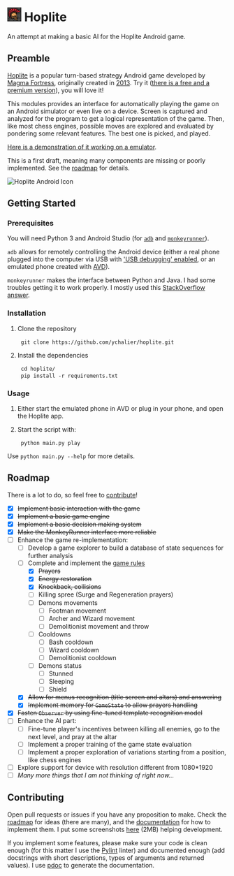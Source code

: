 # ![Hoplite Icon](assets/icon.png) Hoplite

An attempt at making a basic AI for the Hoplite Android game.

## Preamble

[Hoplite](http://www.magmafortress.com/p/hoplite.html) is a popular turn-based strategy Android game developed by [Magma Fortress](http://www.magmafortress.com/), originally created in [2013](http://www.roguetemple.com/7drl/2013/). Try it ([there is a free and a premium version](https://play.google.com/store/apps/details?id=com.magmafortress.hoplite&hl=fr)), you will love it!

This modules provides an interface for automatically playing the game on an Android simulator or even live on a device. Screen is captured and analyzed for the program to get a logical representation of the game. Then, like most chess engines, possible moves are explored and evaluated by pondering some relevant features. The best one is picked, and played.

[Here is a demonstration of it working on a emulator](https://www.youtube.com/watch?v=GJIp3fEq9Xc).

This is a first draft, meaning many components are missing or poorly implemented. See the [roadmap](#roadmap) for details.

![Hoplite Android Icon](https://2.bp.blogspot.com/-QH3Ceormja0/UrKqFsfIMkI/AAAAAAAAAIM/XicUf6o0n4I/s200/helmetICON.png)

## Getting Started

### Prerequisites

You will need Python 3 and Android Studio (for [`adb`](https://developer.android.com/studio/command-line/adb) and [`monkeyrunner`](https://developer.android.com/studio/test/monkeyrunner)).

`adb` allows for remotely controlling the Android device (either a real phone plugged into the computer via USB with ['USB debugging' enabled](https://developer.android.com/studio/command-line/adb#Enabling), or an emulated phone created with [AVD](https://developer.android.com/studio/run/managing-avds)).

`monkeyrunner` makes the interface between Python and Java. I had some troubles getting it to work properly. I mostly used this [StackOverflow answer](https://stackoverflow.com/questions/52815413/monkeyrunner-noclassdeffounderror-com-android-chimpchat-chimpchat).

### Installation

1. Clone the repository

        git clone https://github.com/ychalier/hoplite.git

2. Install the dependencies

        cd hoplite/
        pip install -r requirements.txt

### Usage

1. Either start the emulated phone in AVD or plug in your phone, and open the Hoplite app.

2. Start the script with:

        python main.py play

Use `python main.py --help` for more details.

## Roadmap

There is a lot to do, so feel free to [contribute](#contributing)!

- [x] ~~Implement basic interaction with the game~~
- [x] ~~Implement a basic game engine~~
- [x] ~~Implement a basic decision making system~~
- [x] ~~Make the MonkeyRunner interface more reliable~~
- [ ] Enhance the game re-implementation:
    - [ ] Develop a game explorer to build a database of state sequences for further analysis
    - [ ] Complete and implement the [game rules](utils/RULES.md)
        - [x] ~~Prayers~~
        - [x] ~~Energy restoration~~
        - [x] ~~Knockback, collisions~~
        - [ ] Killing spree (Surge and Regeneration prayers)
        - [ ] Demons movements
            - [ ] Footman movement
            - [ ] Archer and Wizard movement
            - [ ] Demolitionist movement and throw
        - [ ] Cooldowns
            - [ ] Bash cooldown
            - [ ] Wizard cooldown
            - [ ] Demolitionist cooldown
        - [ ] Demons status
            - [ ] Stunned
            - [ ] Sleeping
            - [ ] Shield
    - [x] ~~Allow for menus recognition (title screen and altars) and answering~~
    - [x] ~~Implement memory for `GameState` to allow prayers handling~~
- [x] ~~Fasten `Observer` by using fine-tuned template recognition model~~
- [ ] Enhance the AI part:
    - [ ] Fine-tune player's incentives between killing all enemies, go to the next level, and pray at the altar
    - [ ] Implement a proper training of the game state evaluation
    - [ ] Implement a proper exploration of variations starting from a position, like chess engines
- [ ] Explore support for device with resolution different from 1080*1920
- [ ] *Many more things that I am not thinking of right now...*

## Contributing

Open pull requests or issues if you have any proposition to make. Check the [roadmap](#roadmap) for ideas (there are many), and the [documentation](https://ychalier.github.io/hoplite/) for how to implement them. I put some screenshots [here](https://drive.google.com/file/d/1qxlnwcgf0HpPYMsUqjAjjSAjxX1xGKji/view?usp=sharing) (2MB) helping development.

If you implement some features, please make sure your code is clean enough (for this matter I use the [Pylint](https://www.pylint.org/) linter) and documented enough (add docstrings with short descriptions, types of arguments and returned values). I use [pdoc](https://pdoc3.github.io/pdoc/) to generate the documentation.
